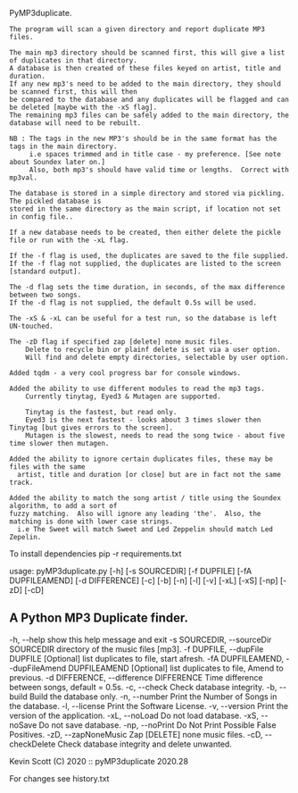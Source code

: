  PyMP3duplicate.

    The program will scan a given directory and report duplicate MP3 files.

    The main mp3 directory should be scanned first, this will give a list of duplicates in that directory.
    A database is then created of these files keyed on artist, title and duration.
    If any new mp3's need to be added to the main directory, they should be scanned first, this will then
    be compared to the database and any duplicates will be flagged and can be deleted [maybe with the -xS flag].
    The remaining mp3 files can be safely added to the main directory, the database will need to be rebuilt.

    NB : The tags in the new MP3's should be in the same format has the tags in the main directory.
         i.e spaces trimmed and in title case - my preference. [See note about Soundex later on.]
         Also, both mp3's should have valid time or lengths.  Correct with mp3val.

    The database is stored in a simple directory and stored via pickling.  The pickled database is
    stored in the same directory as the main script, if location not set in config file..

    If a new database needs to be created, then either delete the pickle file or run with the -xL flag.

    If the -f flag is used, the duplicates are saved to the file supplied.
    If the -f flag not supplied, the duplicates are listed to the screen [standard output].

    The -d flag sets the time duration, in seconds, of the max difference between two songs.
    If the -d flag is not supplied, the default 0.5s will be used.

    The -xS & -xL can be useful for a test run, so the database is left UN-touched.

    The -zD flag if specified zap [delete] none music files.
        Delete to recycle bin or plainf delete is set via a user option.
        Will find and delete empty directories, selectable by user option.
         
    Added tqdm - a very cool progress bar for console windows.

    Added the ability to use different modules to read the mp3 tags.
        Currently tinytag, Eyed3 & Mutagen are supported.

        Tinytag is the fastest, but read only.
        Eyed3 is the next fastest - looks about 3 times slower then Tinytag [but gives errors to the screen].
        Mutagen is the slowest, needs to read the song twice - about five time slower then mutagen.

    Added the ability to ignore certain duplicates files, these may be files with the same
      artist, title and duration [or close] but are in fact not the same track.

    Added the ability to match the song artist / title using the Soundex algorithm, to add a sort of
    fuzzy matching.  Also will ignore any leading 'the'.  Also, the matching is done with lower case strings.
      i.e The Sweet will match Sweet and Led Zeppelin should match Led Zepelin.


To install dependencies pip -r requirements.txt

usage: pyMP3duplicate.py [-h] [-s SOURCEDIR] [-f DUPFILE] [-fA DUPFILEAMEND] [-d DIFFERENCE] [-c] [-b] [-n] [-l] [-v] [-xL] [-xS] [-np] [-zD] [-cD]

A Python MP3 Duplicate finder.
-----------------------
  -h, --help            show this help message and exit
  -s SOURCEDIR, --sourceDir SOURCEDIR
                        directory of the music files [mp3].
  -f DUPFILE, --dupFile DUPFILE
                        [Optional] list duplicates to file, start afresh.
  -fA DUPFILEAMEND, --dupFileAmend DUPFILEAMEND
                        [Optional] list duplicates to file, Amend to previous.
  -d DIFFERENCE, --difference DIFFERENCE
                        Time difference between songs, default = 0.5s.
  -c, --check           Check database integrity.
  -b, --build           Build the database only.
  -n, --number          Print the Number of Songs in the database.
  -l, --license         Print the Software License.
  -v, --version         Print the version of the application.
  -xL, --noLoad         Do not load database.
  -xS, --noSave         Do not save database.
  -np, --noPrint        Do Not Print Possible False Positives.
  -zD, --zapNoneMusic   Zap [DELETE] none music files.
  -cD, --checkDelete    Check database integrity and delete unwanted.

 Kevin Scott (C) 2020 :: pyMP3duplicate 2020.28




For changes see history.txt
